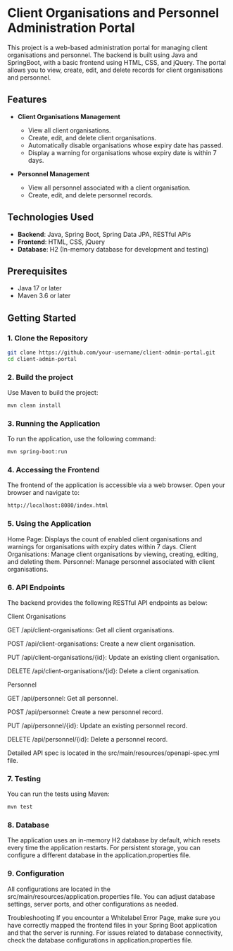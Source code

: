 # Client Organisations and Personnel Administration Portal

This project is a web-based administration portal for managing client organisations and personnel. The backend is built using Java and SpringBoot, with a basic frontend using HTML, CSS, and jQuery. The portal allows you to view, create, edit, and delete records for client organisations and personnel.

## Features

- **Client Organisations Management**
    - View all client organisations.
    - Create, edit, and delete client organisations.
    - Automatically disable organisations whose expiry date has passed.
    - Display a warning for organisations whose expiry date is within 7 days.

- **Personnel Management**
    - View all personnel associated with a client organisation.
    - Create, edit, and delete personnel records.

## Technologies Used

- **Backend**: Java, Spring Boot, Spring Data JPA, RESTful APIs
- **Frontend**: HTML, CSS, jQuery
- **Database**: H2 (In-memory database for development and testing)

## Prerequisites

- Java 17 or later
- Maven 3.6 or later

## Getting Started

### 1. Clone the Repository

```bash
git clone https://github.com/your-username/client-admin-portal.git
cd client-admin-portal
```
### 2. Build the project
Use Maven to build the project:
```bash
mvn clean install
```
### 3. Running the Application
To run the application, use the following command:
```bash
mvn spring-boot:run
```
### 4. Accessing the Frontend
The frontend of the application is accessible via a web browser. Open your browser and navigate to:
```bash
http://localhost:8080/index.html
```
### 5. Using the Application
Home Page: Displays the count of enabled client organisations and warnings for organisations with expiry dates within 7 days.
Client Organisations: Manage client organisations by viewing, creating, editing, and deleting them.
Personnel: Manage personnel associated with client organisations.
### 6. API Endpoints
The backend provides the following RESTful API endpoints as below:

Client Organisations

GET /api/client-organisations: Get all client organisations.

POST /api/client-organisations: Create a new client organisation.

PUT /api/client-organisations/{id}: Update an existing client organisation.

DELETE /api/client-organisations/{id}: Delete a client organisation.

Personnel

GET /api/personnel: Get all personnel.

POST /api/personnel: Create a new personnel record.

PUT /api/personnel/{id}: Update an existing personnel record.

DELETE /api/personnel/{id}: Delete a personnel record.

Detailed API spec is located in the src/main/resources/openapi-spec.yml file.

### 7. Testing
You can run the tests using Maven:
```bash
mvn test
```
### 8. Database
The application uses an in-memory H2 database by default, which resets every time the application restarts. For persistent storage, you can configure a different database in the application.properties file.

### 9. Configuration
All configurations are located in the src/main/resources/application.properties file. You can adjust database settings, server ports, and other configurations as needed.

Troubleshooting
If you encounter a Whitelabel Error Page, make sure you have correctly mapped the frontend files in your Spring Boot application and that the server is running.
For issues related to database connectivity, check the database configurations in application.properties file.